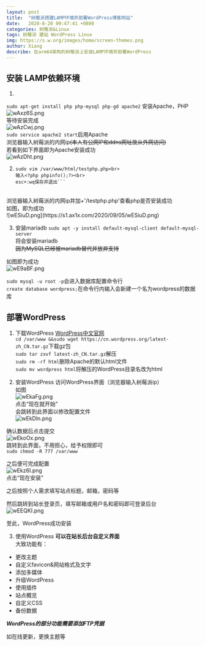 ```yaml
---
layout: post
title:  "树莓派搭建LAMP环境并部署WordPress博客网站"
date:   2020-8-20 09:47:41 +0800
categories: 树莓派&Linux
tags: 树莓派 建站 WordPress Linux 
img: https://s.w.org/images/home/screen-themes.png
author: Xiang
describe: 在arm64架构的树莓派上安装LAMP环境并部署WordPress
---
```


## 安装 LAMP依赖环境<br>
1. 
`sudo apt-get install php php-mysql php-gd apache2`
安装Apache，PHP<br>
![wAxz6S.png](https://s1.ax1x.com/2020/09/05/wAxz6S.png)<br>
等待安装完成<br>
![wAzCwj.png](https://s1.ax1x.com/2020/09/05/wAzCwj.png)<br>
`sudo service apache2 start`启用Apache<br>
浏览器输入树莓派的内网ip~~(本人有公网IP和ddns网址故从外网访问)~~<br>
若看到如下界面即为Apache安装成功<br>
![wAzDht.png](https://s1.ax1x.com/2020/09/05/wAzDht.png)<br>

2. 
	```sudo touch /var/www/html/testphp.php<br>
    sudo vim /var/www/html/testphp.php<br>
    输入<?php phpinfo();?><br>
	esc+:wq保存并退出```
<br>
浏览器输入树莓派的内网ip并加+'/testphp.php'查看php是否安装成功<br>
如图，即为成功<br>
![wESiuD.png](https://s1.ax1x.com/2020/09/05/wESiuD.png)<br>

3. 安装mariadb
`sudo apt -y install default-mysql-client default-mysql-server`<br>将会安装mariadb<br>~~因为MySQL已经被mariadb替代并放弃支持~~<br>

如图即为成功<br>
![wE9aBF.png](https://s1.ax1x.com/2020/09/05/wE9aBF.png)<br>

`sudo mysql -u root -p`会进入数据库配置命令行<br>
`create database wordpress;`在命令行内输入会新建一个名为wordpress的数据库<br>

## 部署WordPress

1. 下载WordPress
[WordPress中文官网](https://cn.wordpress.org "官网")<br>
`cd /var/www &&sudo wget https://cn.wordpress.org/latest-zh_CN.tar.gz`下载gz包<br>
`sudo tar zxvf latest-zh_CN.tar.gz`解压<br>
`sudo rm -rf html`删除Apache的默认html文件<br>
`sudo mv wordpress html`将解压的WordPress目录名改为html<br>

2. 安装WordPress
访问WordPress界面（浏览器输入树莓派ip）<br>
如图<br>
![wEkaFg.png](https://s1.ax1x.com/2020/09/05/wEkaFg.png)<br>
点击“现在就开始”<br>
会跳转到此界面以修改配置文件<br>
![wEkDln.png](https://s1.ax1x.com/2020/09/05/wEkDln.png)<br>

确认数据后点击提交<br>
![wEkoOx.png](https://s1.ax1x.com/2020/09/05/wEkoOx.png)<br>
跳转到此界面，不用担心，给予权限即可<br>
`sudo chmod -R 777 /var/www`<br>

之后便可完成配置<br>
![wEkz6I.png](https://s1.ax1x.com/2020/09/05/wEkz6I.png)<br>
点击“现在安装”<br>

之后按照个人需求填写站点标题，邮箱，密码等<br>

然后跳转到站长登录页，填写邮箱或用户名和密码即可登录后台<br>
![wEEQKI.png](https://s1.ax1x.com/2020/09/05/wEEQKI.png)<br>

至此，WordPress成功安装<br>

3. 使用WordPress
**可以在站长后台自定义界面**<br>
大致功能有：<br>
- 更改主题
- 自定义favicon&网站格式及文字
- 添加多媒体
- 升级WordPress
- 使用插件
- 站点概览
- 自定义CSS
- 备份数据

***WordPress的部分功能需要添加FTP凭据***

如在线更新，更换主题等
